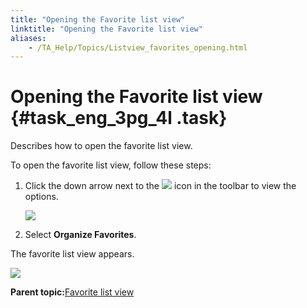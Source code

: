 ```yaml
--- 
title: "Opening the Favorite list view"
linktitle: "Opening the Favorite list view"
aliases: 
    - /TA_Help/Topics/Listview_favorites_opening.html
---
```

# Opening the Favorite list view {#task_eng_3pg_4l .task}

Describes how to open the favorite list view.

To open the favorite list view, follow these steps:

1.  Click the down arrow next to the ![](../Images/favorite.gif) icon in the toolbar to view the options.

    ![](../Images/favorite_add_items.png)

2.  Select **Organize Favorites**.


The favorite list view appears.

![](../Images/Listview_favorite.png)

**Parent topic:**[Favorite list view](../../TA_Help/Topics/Listview_favorites.html)

